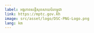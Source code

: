 ```yaml
---
label: អង្គភាពសន្តិសុខសាយប័រកម្ពុជា
link: https://mptc.gov.kh
image: src/asset/logo/DSC-PNG-Logo.png
lang: km
---
```

